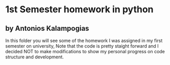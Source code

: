 # 1st Semester homework in python

## by Antonios Kalampogias

In this folder you will see some of the homework I was assigned in my first semester on university,
Note that the code is pretty staight forward and I decided NOT to make modifications to show my personal progress on code structure and development.
